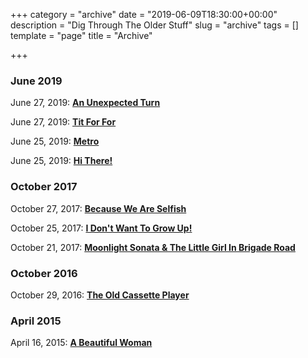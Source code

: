 +++
category = "archive"
date = "2019-06-09T18:30:00+00:00"
description = "Dig Through The Older Stuff"
slug = "archive"
tags = []
template = "page"
title = "Archive"

+++
### June 2019

June 27, 2019: [**An Unexpected Turn**](https://prritam.com/2019/06/27/an-unexpected-turn/)

June 27, 2019: [**Tit For For**](https://prritam.com/2019/06/27/tit-for-tat/)

June 25, 2019: [**Metro**](https://prritam.com/2019/06/25/metro/)

June 25, 2019: [**Hi There!**](https://prritam.com/2019/06/25/hi-there/)

### October 2017

October 27, 2017: [**Because We Are Selfish**](https://prritam.com/2017/10/27/because-we-are-selfish/)

October 25, 2017: [**I Don't Want To Grow Up!**](https://prritam.com/2017/10/25/i-don-t-want-to-grow-up/)

October 21, 2017: [**Moonlight Sonata & The Little Girl In Brigade Road**](https://prritam.com/2017/10/21/moonlight-sonata-the-little-girl-in-brigade-road/)

### October 2016

October 29, 2016: [**The Old Cassette Player**](https://prritam.com/2016/10/29/the-old-cassette-player/)

### April 2015

April 16, 2015: [**A Beautiful Woman**](https://prritam.com/2015/04/16/a-beautiful-woman/)